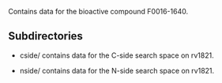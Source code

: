 Contains data for the bioactive compound F0016-1640.

## Subdirectories

- cside/ contains data for the C-side search space on rv1821.

- nside/ contains data for the N-side search space on rv1821.

